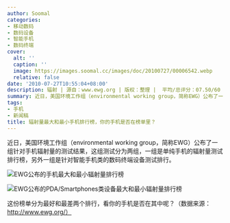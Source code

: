```yaml
---
author: Soomal
categories:
- 移动数码
- 数码设备
- 智能手机
- 数码终端
cover:
  alt: ''
  caption: ''
  image: https://images.soomal.cc/images/doc/20100727/00006542.webp
  relative: false
date: '2010-07-27T10:55:04+08:00'
description: 辐射 | 源自：www.ewg.org | 版权：整理 |  平均/总评分：07.50/60
summary: 近日，美国环境工作组（environmental working group，简称EWG）公布了一组针对手机辐射量的测试结果，这组测试分为两组，一组是单纯手机的辐射量测试排行榜，另外一组是针对智能手机类的数码终端设备测试排行。
tags:
- 手机
- 新闻稿
title: 辐射量最大和最小手机排行榜，你的手机是否在榜单里？
---
```


近日，美国环境工作组（environmental working group，简称EWG）公布了一组针对手机辐射量的测试结果，这组测试分为两组，一组是单纯手机的辐射量测试排行榜，另外一组是针对智能手机类的数码终端设备测试排行。

![EWG公布的手机最大和最小辐射量排行榜](https://images.soomal.cc/images/doc/20100727/00006543.webp)



![EWG公布的PDA/Smartphones类设备最大和最小辐射量排行榜](https://images.soomal.cc/images/doc/20100727/00006544.webp)



这份榜单分为最好和最差两个排行，看你的手机是否在其中呢？（数据来源：http://www.ewg.org/）